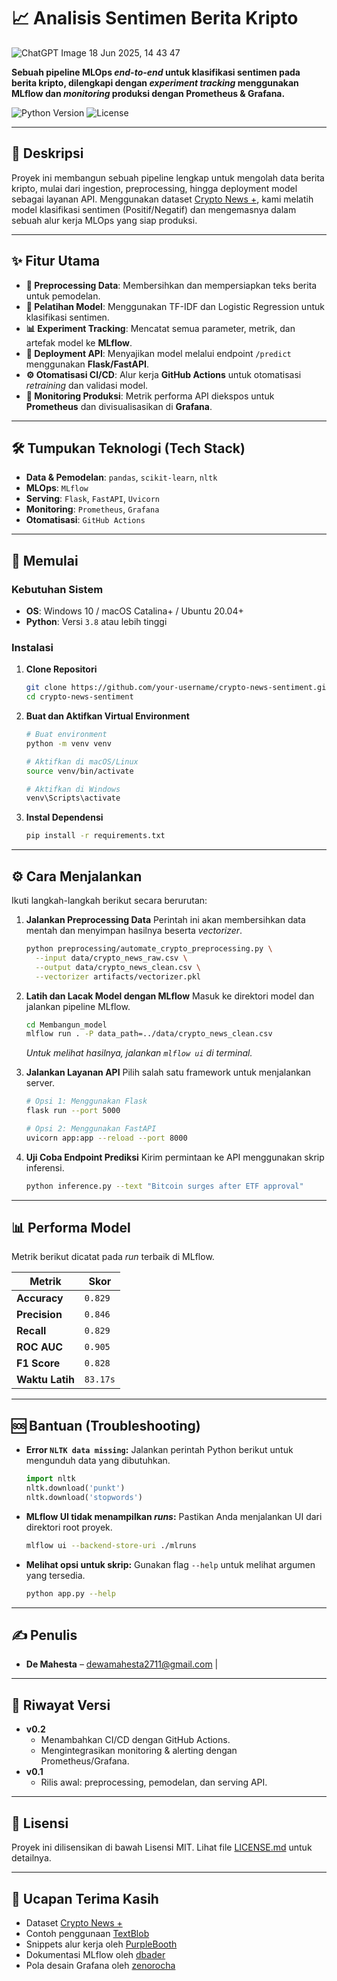 # 📈 Analisis Sentimen Berita Kripto
![ChatGPT Image 18 Jun 2025, 14 43 47](https://github.com/user-attachments/assets/ddee870e-2152-4a70-a0d9-d72f71b9ec0b)

**Sebuah pipeline MLOps *end-to-end* untuk klasifikasi sentimen pada berita kripto, dilengkapi dengan *experiment tracking* menggunakan MLflow dan *monitoring* produksi dengan Prometheus & Grafana.**

![Python Version](https://img.shields.io/badge/Python-3.8+-blue.svg)
![License](https://img.shields.io/badge/License-MIT-green.svg)

</div>

---

## 📝 Deskripsi

Proyek ini membangun sebuah pipeline lengkap untuk mengolah data berita kripto, mulai dari ingestion, preprocessing, hingga deployment model sebagai layanan API. Menggunakan dataset [Crypto News +](https://www.kaggle.com/datasets/oliviervha/crypto-news), kami melatih model klasifikasi sentimen (Positif/Negatif) dan mengemasnya dalam sebuah alur kerja MLOps yang siap produksi.

---

## ✨ Fitur Utama

-   **🧹 Preprocessing Data**: Membersihkan dan mempersiapkan teks berita untuk pemodelan.
-   **🤖 Pelatihan Model**: Menggunakan TF-IDF dan Logistic Regression untuk klasifikasi sentimen.
-   **📊 Experiment Tracking**: Mencatat semua parameter, metrik, dan artefak model ke **MLflow**.
-   **🚀 Deployment API**: Menyajikan model melalui endpoint `/predict` menggunakan **Flask/FastAPI**.
-   **⚙️ Otomatisasi CI/CD**: Alur kerja **GitHub Actions** untuk otomatisasi *retraining* dan validasi model.
-   **📡 Monitoring Produksi**: Metrik performa API diekspos untuk **Prometheus** dan divisualisasikan di **Grafana**.

---

## 🛠️ Tumpukan Teknologi (Tech Stack)

-   **Data & Pemodelan**: `pandas`, `scikit-learn`, `nltk`
-   **MLOps**: `MLflow`
-   **Serving**: `Flask`, `FastAPI`, `Uvicorn`
-   **Monitoring**: `Prometheus`, `Grafana`
-   **Otomatisasi**: `GitHub Actions`

---

## 🚀 Memulai

### Kebutuhan Sistem

-   **OS**: Windows 10 / macOS Catalina+ / Ubuntu 20.04+
-   **Python**: Versi `3.8` atau lebih tinggi

### Instalasi

1.  **Clone Repositori**
    ```bash
    git clone https://github.com/your-username/crypto-news-sentiment.git
    cd crypto-news-sentiment
    ```

2.  **Buat dan Aktifkan Virtual Environment**
    ```bash
    # Buat environment
    python -m venv venv

    # Aktifkan di macOS/Linux
    source venv/bin/activate

    # Aktifkan di Windows
    venv\Scripts\activate
    ```

3.  **Instal Dependensi**
    ```bash
    pip install -r requirements.txt
    ```

---

## ⚙️ Cara Menjalankan

Ikuti langkah-langkah berikut secara berurutan:

1.  **Jalankan Preprocessing Data**
    Perintah ini akan membersihkan data mentah dan menyimpan hasilnya beserta *vectorizer*.
    ```bash
    python preprocessing/automate_crypto_preprocessing.py \
      --input data/crypto_news_raw.csv \
      --output data/crypto_news_clean.csv \
      --vectorizer artifacts/vectorizer.pkl
    ```

2.  **Latih dan Lacak Model dengan MLflow**
    Masuk ke direktori model dan jalankan pipeline MLflow.
    ```bash
    cd Membangun_model
    mlflow run . -P data_path=../data/crypto_news_clean.csv
    ```
    *Untuk melihat hasilnya, jalankan `mlflow ui` di terminal.*

3.  **Jalankan Layanan API**
    Pilih salah satu framework untuk menjalankan server.

    ```bash
    # Opsi 1: Menggunakan Flask
    flask run --port 5000

    # Opsi 2: Menggunakan FastAPI
    uvicorn app:app --reload --port 8000
    ```

4.  **Uji Coba Endpoint Prediksi**
    Kirim permintaan ke API menggunakan skrip inferensi.
    ```bash
    python inference.py --text "Bitcoin surges after ETF approval"
    ```

---

## 📊 Performa Model

Metrik berikut dicatat pada *run* terbaik di MLflow.

| Metrik          | Skor    |
| --------------- | ------- |
| **Accuracy**    | `0.829` |
| **Precision**   | `0.846` |
| **Recall**      | `0.829` |
| **ROC AUC**     | `0.905` |
| **F1 Score**    | `0.828` |
| **Waktu Latih** | `83.17s`|

---

## 🆘 Bantuan (Troubleshooting)

-   **Error `NLTK data missing`:**
    Jalankan perintah Python berikut untuk mengunduh data yang dibutuhkan.
    ```python
    import nltk
    nltk.download('punkt')
    nltk.download('stopwords')
    ```

-   **MLflow UI tidak menampilkan *runs*:**
    Pastikan Anda menjalankan UI dari direktori root proyek.
    ```bash
    mlflow ui --backend-store-uri ./mlruns
    ```

-   **Melihat opsi untuk skrip:**
    Gunakan flag `--help` untuk melihat argumen yang tersedia.
    ```bash
    python app.py --help
    ```

---

## ✍️ Penulis

-   **De Mahesta** – [dewamahesta2711@gmail.com](mailto:dewamahesta2711@gmail.com) | 

---

## 📜 Riwayat Versi

-   **v0.2**
    -   Menambahkan CI/CD dengan GitHub Actions.
    -   Mengintegrasikan monitoring & alerting dengan Prometheus/Grafana.
-   **v0.1**
    -   Rilis awal: preprocessing, pemodelan, dan serving API.

---

## 📄 Lisensi

Proyek ini dilisensikan di bawah Lisensi MIT. Lihat file [LICENSE.md](LICENSE.md) untuk detailnya.

---

## 🙏 Ucapan Terima Kasih

-   Dataset [Crypto News +](https://www.kaggle.com/datasets/oliviervha/crypto-news)
-   Contoh penggunaan [TextBlob](https://textblob.readthedocs.io/en/dev/)
-   Snippets alur kerja oleh [PurpleBooth](https://github.com/PurpleBooth)
-   Dokumentasi MLflow oleh [dbader](https://github.com/dbader)
-   Pola desain Grafana oleh [zenorocha](https://github.com/zenorocha)
